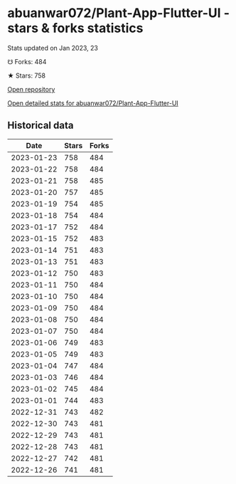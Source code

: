 # abuanwar072/Plant-App-Flutter-UI - stars & forks statistics

Stats updated on Jan 2023, 23

☋ Forks: 484

★ Stars: 758

[Open repository](https://github.com/abuanwar072/Plant-App-Flutter-UI)

[Open detailed stats for abuanwar072/Plant-App-Flutter-UI](https://reviewgithub.com/rep/abuanwar072/Plant-App-Flutter-UI)

## Historical data
| Date | Stars | Forks |
|------|-------|-------|
| 2023-01-23 | 758 | 484 | 
| 2023-01-22 | 758 | 484 | 
| 2023-01-21 | 758 | 485 | 
| 2023-01-20 | 757 | 485 | 
| 2023-01-19 | 754 | 485 | 
| 2023-01-18 | 754 | 484 | 
| 2023-01-17 | 752 | 484 | 
| 2023-01-15 | 752 | 483 | 
| 2023-01-14 | 751 | 483 | 
| 2023-01-13 | 751 | 483 | 
| 2023-01-12 | 750 | 483 | 
| 2023-01-11 | 750 | 484 | 
| 2023-01-10 | 750 | 484 | 
| 2023-01-09 | 750 | 484 | 
| 2023-01-08 | 750 | 484 | 
| 2023-01-07 | 750 | 484 | 
| 2023-01-06 | 749 | 483 | 
| 2023-01-05 | 749 | 483 | 
| 2023-01-04 | 747 | 484 | 
| 2023-01-03 | 746 | 484 | 
| 2023-01-02 | 745 | 484 | 
| 2023-01-01 | 744 | 483 | 
| 2022-12-31 | 743 | 482 | 
| 2022-12-30 | 743 | 481 | 
| 2022-12-29 | 743 | 481 | 
| 2022-12-28 | 743 | 481 | 
| 2022-12-27 | 742 | 481 | 
| 2022-12-26 | 741 | 481 | 

